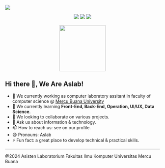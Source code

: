 ![](https://komarev.com/ghpvc/?username=fasilkomumbaslab&label=Profile+Views)

<div align="center">
  <a href=""><img src="https://img.shields.io/badge/LinkedIn-%230077B5.svg?&logo=linkedin&logoColor=white" /></a>
  <a href="https://www.instagram.com/aslabfasilkomumb/"><img src="https://img.shields.io/badge/Instagram-%23E4405F.svg?&logo=Instagram&logoColor=white" /></a>
  <a href="https://github.com/fasilkomumbaslab"><img src="https://img.shields.io/badge/Github-%23121011.svg?&logo=github&logoColor=white" /></a>
</div>

<br>

<div align="center">
  <img src="https://github.com/user-attachments/assets/719a728f-d9d4-49bc-827a-e4a6d4cbc887" height=150 />
</div>

## Hi there 👋, We Are Aslab!

- 🔭 We currently working as computer laboratory assitant in faculty of computer science @ <a href="https://www.mercubuana.ac.id">Mercu Buana University</a>
- 🌱 We currently learning **Front-End, Back-End, Operation, UI/UX, Data Science**.
- 👯 We looking to collaborate on various projects.
- 💬 Ask us about information & technology.
- 📫 How to reach us: see on our profile.
- 😄 Pronouns: Aslab
- ⚡ Fun fact: a great place to develop technical & practical skills.

---

@2024 Asisten Laboratorium Fakultas Ilmu Komputer Universitas Mercu Buana
